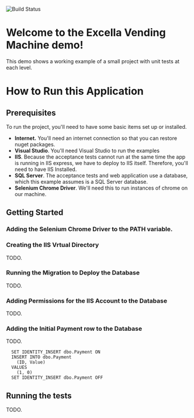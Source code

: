 ![Build Status](https://ci.appveyor.com/api/projects/status/5d629m3s2rm70wxx?svg=true)

# Welcome to the Excella Vending Machine demo!
This demo shows a working example of a small project with unit tests at each level.

# How to Run this Application

## Prerequisites
To run the project, you'll need to have some basic items set up or installed.

* **Internet.** You'll need an internet connection so that you can restore nuget packages.
* **Visual Studio**. You'll need Visual Studio to run the examples
* **IIS**. Because the acceptance tests cannot run at the same time the app is running in IIS express, we have to deploy to IIS itself. Therefore, you'll need to have IIS Installed.
* **SQL Server**. The acceptance tests and web application use a database, which this example assumes is a SQL Server database.
* **Selenium Chrome Driver**. We'll need this to run instances of chrome on our machine.
 
## Getting Started

### Adding the Selenium Chrome Driver to the PATH variable.

### Creating the IIS Vrtual Directory
TODO.

### Running the Migration to Deploy the Database
TODO.

### Adding Permissions for the IIS Account to the Database 
TODO.

### Adding the Initial Payment row to the Database
TODO.

```
  SET IDENTITY_INSERT dbo.Payment ON
  INSERT INTO dbo.Payment
    (ID, Value)
  VALUES 
    (1, 0)
  SET IDENTITY_INSERT dbo.Payment OFF
```

## Running the tests
TODO.